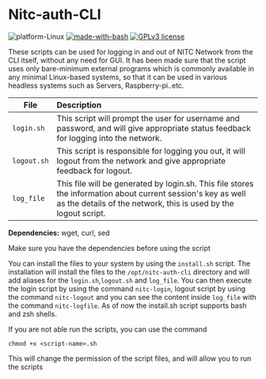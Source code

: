 # Nitc-auth-CLI


![platform-Linux](https://img.shields.io/badge/Platform-Linux-orange.svg) [![made-with-bash](https://img.shields.io/badge/Made%20with-Bash-1f425f.svg)](https://www.gnu.org/software/bash/) [![GPLv3 license](https://img.shields.io/badge/License-GPLv3-blue.svg)](http://perso.crans.org/besson/LICENSE.html)

These scripts can be used for logging in and out of NITC Network from the CLI itself, without any need for GUI. It has been made sure that the script uses only bare-minimum external programs which is commonly available in any minimal Linux-based systems, so that it can be used in various headless systems such as Servers, Raspberry-pi..etc.

| File | Description |
|------|:------|
| `login.sh` | This script will prompt the user for username and password, and will give appropriate status feedback for logging into the network. |
| `logout.sh` | This script is responsible for logging you out, it will logout from the network and give appropriate feedback for logout. |
| `log_file` | This file will be generated by login.sh. This file stores the information about current session's key as well as the details of the network, this is used by the logout script.|

**Dependencies:** wget, curl, sed

Make sure you have the dependencies before using the script

You can install the files to your system by using the `install.sh` script. The installation will install the files to the `/opt/nitc-auth-cli` directory and will add aliases for the `login.sh`,`logout.sh` and `log_file`. You can then execute the login script by using the command `nitc-login`, logout script by using the command `nitc-logout` and you can see the content inside `log_file` with the command `nitc-logfile`.  As of now the install.sh script supports bash and zsh shells.

 If you are not able run the scripts, you can use the command
 
`chmod +x <script-name>.sh`

This will change the permission of the script files, and will allow you to run the scripts
